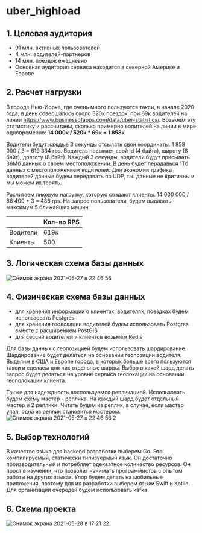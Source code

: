 # uber_highload

## 1. Целевая аудитория
- 91 млн. активных пользователей
- 4 млн. водителей-партнеров
- 14 млн. поездок ежедневно
- Основная аудитория сервиса находится в северной Америке и Европе

## 2. Расчет нагрузки

В городе Нью-Йорке, где очень много пользуются такси, в начале 2020 года, в день совершалось около 520к поездок, при 69к водителей на линии https://www.businessofapps.com/data/uber-statistics/. Возьмем эту статистику и рассчитаем, сколько примерно водителей на линии в мире одновременно:
**14 000к / 520к * 69к = 1 858к**

Водители будут каждые 3 секунды отсылать свои координаты.
1 858 000 / 3 = 619 334 rps.
Водитель посылает свой id (4 байта), широту (8 байт), долготу (8 байт).
Каждый 3 секунды, водители будут присылать 36Мб данных о своем местоположении. В день будет перадавься 1Тб данных с местоположением водителей.
Для экономии трафика водителей данные будем передавать по UDP, т.к. данные не критичны и мы можем их терять.

Расчитаем пиковую нагрузку, которую создают клиенты. 14 000 000 / 86 400 * 3 = 486 rps.
На запрос пользователя, будем выдавать максимум 5 ближайших машин.

|         | Кол-во RPS|
|---------| ----------|
|Водители | 619к      |
|Клиенты  | 500       |

## 3. Логическая схема базы данных
![Снимок экрана 2021-05-27 в 22 46 56](https://user-images.githubusercontent.com/43621139/119889890-cee6a900-bf3f-11eb-9389-27fb04d48410.png)


## 4. Физическая схема базы данных
- для хранения информации о клиентах, водителях, поездках будем использовать Postgres
- для хранения геолокации водителей будем использовать Postgres вместе с расширением PostGIS
- для сессий водителей и клиентов возьмем Redis

Для базы данных с геопозицией будем использовать шардирование. Шардирование будет делаться на основании геопозиции водителя. Выделим в США и Европе города, в которых больше всего пользуются такси и сделаем для них отдельные шарды. Выбор в какой шард делать запрос будет делаться на уровне сервиса геолокации на основании геополокации клиента.

Также для надеждность воспользуемся репликацией. Использовать будем схему мастер - реплика. На каждый шард будет отдельный мастер и 2 реплики. Читать будем из реплик, в случае, если мастер упал, одна из реплик становится мастером.
![Снимок экрана 2021-05-27 в 22 46 56 2](https://user-images.githubusercontent.com/43621139/119889902-d312c680-bf3f-11eb-88b4-e069742efd7e.png)



## 5. Выбор технологий
В качестве языка для backend разработки выберем Go. Это компилируемый, статически типизуермый язык. Он достаточно производительный и потребляет адекватное количество ресурсов. Он прост в изучении, что позволит нанимать программистов с опытом работы на других языках. Упор будем делать на мобильные приложения, поэтому для их разработки выберем языки Swift и Kotlin. Для организации очередей будем использовать kafka.

## 6. Схема проекта
![Снимок экрана 2021-05-28 в 17 21 22](https://user-images.githubusercontent.com/43621139/119998433-5d5b3900-bfd9-11eb-9850-6e38e8bfc6f1.png)



